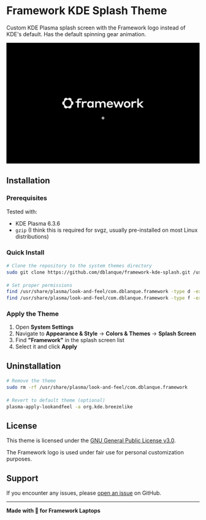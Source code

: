 # Framework KDE Splash Theme

Custom KDE Plasma splash screen with the Framework logo instead of KDE's default. Has the default spinning gear animation.

![Framework KDE Splash Preview](contents/previews/splash.png)

## Installation

### Prerequisites

Tested with:
- KDE Plasma 6.3.6
- `gzip` (I think this is required for svgz, usually pre-installed on most Linux distributions)

### Quick Install

```bash
# Clone the repository to the system themes directory
sudo git clone https://github.com/dblanque/framework-kde-splash.git /usr/share/plasma/look-and-feel/com.dblanque.framework

# Set proper permissions
find /usr/share/plasma/look-and-feel/com.dblanque.framework -type d -exec chmod 755 {} +
find /usr/share/plasma/look-and-feel/com.dblanque.framework -type f -exec chmod 644 {} +
```

### Apply the Theme

1. Open **System Settings**
2. Navigate to **Appearance & Style** → **Colors & Themes** → **Splash Screen**
3. Find **"Framework"** in the splash screen list
4. Select it and click **Apply**

## Uninstallation

```bash
# Remove the theme
sudo rm -rf /usr/share/plasma/look-and-feel/com.dblanque.framework

# Revert to default theme (optional)
plasma-apply-lookandfeel -a org.kde.breezelike
```
## License

This theme is licensed under the [GNU General Public License v3.0](LICENSE).

The Framework logo is used under fair use for personal customization purposes.

## Support

If you encounter any issues, please [open an issue](https://github.com/dblanque/framework-kde-splash/issues) on GitHub.

---

**Made with 💙 for Framework Laptops**
